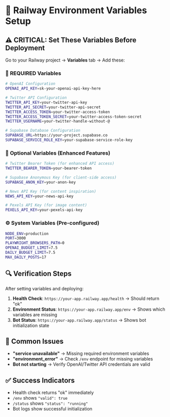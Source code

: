 # 🚄 Railway Environment Variables Setup

## ⚠️ CRITICAL: Set These Variables Before Deployment

Go to your Railway project → **Variables** tab → Add these:

### 🔧 **REQUIRED Variables**

```bash
# OpenAI Configuration
OPENAI_API_KEY=sk-your-openai-api-key-here

# Twitter API Configuration  
TWITTER_API_KEY=your-twitter-api-key
TWITTER_API_SECRET=your-twitter-api-secret
TWITTER_ACCESS_TOKEN=your-twitter-access-token
TWITTER_ACCESS_TOKEN_SECRET=your-twitter-access-token-secret
TWITTER_USERNAME=your-twitter-handle-without-@

# Supabase Database Configuration
SUPABASE_URL=https://your-project.supabase.co
SUPABASE_SERVICE_ROLE_KEY=your-supabase-service-role-key
```

### 🎯 **Optional Variables** (Enhanced Features)

```bash
# Twitter Bearer Token (for enhanced API access)
TWITTER_BEARER_TOKEN=your-bearer-token

# Supabase Anonymous Key (for client-side access)  
SUPABASE_ANON_KEY=your-anon-key

# News API Key (for content inspiration)
NEWS_API_KEY=your-news-api-key

# Pexels API Key (for image content)
PEXELS_API_KEY=your-pexels-api-key
```

### ⚙️ **System Variables** (Pre-configured)

```bash
NODE_ENV=production
PORT=3000
PLAYWRIGHT_BROWSERS_PATH=0
OPENAI_BUDGET_LIMIT=7.5
DAILY_BUDGET_LIMIT=7.5
MAX_DAILY_POSTS=17
```

## 🔍 **Verification Steps**

After setting variables and deploying:

1. **Health Check**: `https://your-app.railway.app/health` → Should return "ok"
2. **Environment Status**: `https://your-app.railway.app/env` → Shows which variables are missing
3. **Bot Status**: `https://your-app.railway.app/status` → Shows bot initialization state

## 🚨 **Common Issues**

- **"service unavailable"** → Missing required environment variables
- **"environment_error"** → Check `/env` endpoint for missing variables  
- **Bot not starting** → Verify OpenAI/Twitter API credentials are valid

## ✅ **Success Indicators**

- Health check returns "ok" immediately
- `/env` shows `"valid": true`
- `/status` shows `"status": "running"`
- Bot logs show successful initialization